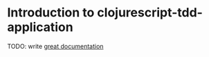 # Introduction to clojurescript-tdd-application

TODO: write [great documentation](http://jacobian.org/writing/what-to-write/)
